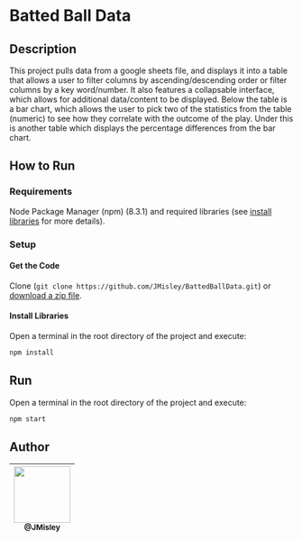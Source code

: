 # Batted Ball Data

## Description

This project pulls data from a google sheets file, and displays it into a table that allows a user to filter columns by ascending/descending order or filter columns by a key word/number. It also features a collapsable interface, which allows for additional data/content to be displayed. Below the table is a bar chart, which allows the user to pick two of the statistics from the table (numeric) to see how they correlate with the outcome of the play. Under this is another table which displays the percentage differences from the bar chart. 

## How to Run

### Requirements

Node Package Manager (npm) (8.3.1) and required libraries (see [install libraries](#install-libraries) for more details).

### Setup

#### Get the Code

Clone (`git clone https://github.com/JMisley/BattedBallData.git`) or [download a zip file](https://github.com/JMisley/BattedBallData/archive/refs/heads/master.zip).

#### Install Libraries

Open a terminal in the root directory of the project and execute: 

```bash
npm install
```

## Run 

Open a terminal in the root directory of the project and execute: 

```bash
npm start
```
## Author

| [<img src="https://avatars.githubusercontent.com/u/89669123?v=4" width="100"><br><sub>@JMisley</sub>](https://github.com/JMisley) |
|:----:|
